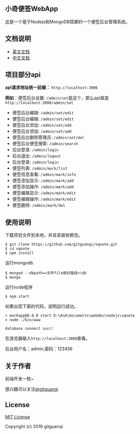 ## 小奇便签WebApp

这是一个基于Nodejs和MongoDB搭建的一个便签后台管理系统。

## 文档说明

+ [英文文档](README.md)
+ [中文文档](zh-CN.md)

## 项目部分api

**api请求地址统一前缀：** `http://localhost:3000`

**例如**：便签后台设置: `/admin/set`是这个，那么api就是`http://localhost:3000/admin/set`

+ 便签后台编辑: `/admin/set/edit`
+ 便签后台编辑: `/admin/set/edit`
+ 便签后台添加: `/admin/set/add`
+ 便签后台添加: `/admin/set/add`
+ 便签后台删除管理员: `/admin/set/del`
+ 便签后台便签搜索: `/admin/search`
+ 后台登录: `/admin/login`
+ 后台退出: `/admin/logout`
+ 后台登录: `/admin/login`
+ 便签列表: `/admin/mark/list`
+ 便签信息查看: `/admin/mark/info`
+ 便签添加显示: `/admin/mark/add`
+ 便签添加操作: `/admin/mark/add`
+ 便签编辑显示: `/admin/mark/edit`
+ 便签编辑操作: `/admin/mark/edit`
+ 便签删除: `/admin/mark/del`

## 使用说明

下载项目文件到本地，并且安装依赖包。

```
$ git clone https://github.com/gitguanqi/xqnote.git
$ cd xqnote
$ npm install
```

运行mongodb

```
$ mongod --dbpath=<文件file绝对路径>\db
$ mongo
```

运行node程序

```
$ npm start
```

如果出现下面的代码，说明运行成功。

```
> markapp@0.0.0 start D:\And\documents\webdev\nodejs\xqnote
> node ./bin/www

database connect succ!
```

在游览器输入`http://localhost:3000`查看。

后台用户名：admin,密码：123456

## 关于作者

前端开发一枚~ 

感兴趣可以关注[@gitguanqi](https://github.com/gitguanqi)

## License

[MIT License](http://opensource.org/licenses/MIT)

Copyright (c) 2019 gitguanqi
